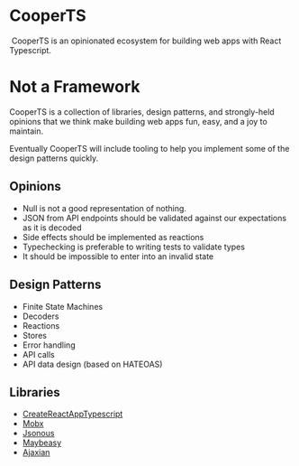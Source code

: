# CooperTS

 CooperTS is an opinionated ecosystem for building web apps with React Typescript.

# Not a Framework

CooperTS is a collection of libraries, design patterns, and strongly-held opinions that we think make building web apps fun, easy, and a joy to maintain.

Eventually CooperTS will include tooling to help you implement some of the design patterns quickly.

## Opinions
- Null is not a good representation of nothing. 
- JSON from API endpoints should be validated against our expectations as it is decoded
- Side effects should be implemented as reactions
- Typechecking is preferable to writing tests to validate types
- It should be impossible to enter into an invalid state

## Design Patterns
- Finite State Machines
- Decoders
- Reactions
- Stores
- Error handling
- API calls
- API data design (based on HATEOAS)

## Libraries

- [CreateReactAppTypescript](https://github.com/wmonk/create-react-app-typescript)
- [Mobx](https://github.com/mobxjs/mobx)
- [Jsonous](https://github.com/kofno/jsonous)
- [Maybeasy](https://github.com/kofno/maybeasy)
- [Ajaxian](https://github.com/kofno/ajaxian)
